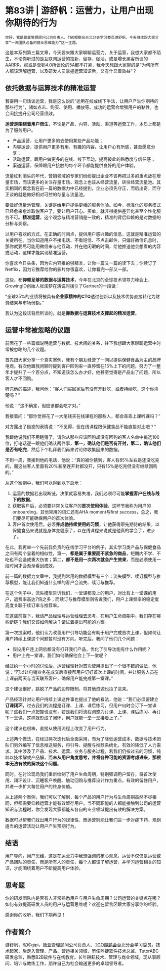 # 第83讲 | 游舒帆：运营力，让用户出现你期待的行为

    你好，我是箴亚管理顾问公司负责人、TGO鲲鹏会台北分会学习委员游舒帆，今天继续跟大家分享“一流团队必备的商业思维能力”这一主题。

这是本系列第三篇文章，今天要来跟大家聊聊运营力。关于运营，我想大家都不陌生，不论你听过的是互联网运营的拉新、留存、促活，或是增长黑客所谈的AARRR，抑或是营销4.0所谈论的5A都不打紧，我今天想跟大家聊的是“为何所有人都该理解运营，以及研发人员掌握运营知识后，又有什显着效益”？

## 依托数据与运算技术的精准运营

若要用一句话谈运营，我是这么说的“运用在线或线下手法，让用户产生你期待的那些行为”，诸如点击、购买、使用、播放等。成功的运营会增强用户的黏性，也会间接提升公司经营绩效。

**运营是围绕着用户而生**，不论是产品、内容、活动、渠道等运营工作，本质上都是为了服务用户。

*   产品运营，让用户更多的去使用某些产品功能；
*   内容运营，提供用户更多有用、有趣的内容，让用户心有所感，甚至愿意分享；
*   活动运营，跟用户做更多的在线、线下互动，提高彼此的熟悉度与信任感；
*   渠道运营，保障跟用户接触的每个环节都能提供良好的用户体验。

流量红利消失的年代，营销领域的专家们纷纷提出企业不该再把过多的重点放在增量市场，而该更多的关注存量市场，观念上也该从经营流量，转往经营流量池。其实相同的概念我在前一篇的数据力中已经提到，企业必须先守正，而后出奇，而守正谈的就是做好相对可控的存量与流量池。

要做好流量池管理，关键是给用户提供更棒的服务体验。如今，标准化的服务模式已经愈来愈难取悦客户了，要让用户开心、买单，就非得提供差异化甚至个性化服务不可。**精准运营**，这个观念与精准营销是一致的，精准的背后仰赖的是对数据的分析与洞察。

以用户喜欢的方式，在正确的时间点，提供用户感兴趣的信息，这就是精准运营的关键所在。当你知道用户不接电话、不看短信、不点击邮件，只偏好微信讯息时，那你就要尽可能用微信来与他互动，并在他闲暇的时间，给他推送他会想看的内容或活动，这样才能实现精准运营。

你喜欢今日头条，因为它内容推的够精准，让你一篇又一篇的读下去；你续订了Netflix，因为它推荐给你的影片你很喜欢，让你看完一部又一部。

这些，都**仰赖足够的数据与运算技术**，今年在北京的全球技术领导力峰会上，GrowingIO创始人张溪梦在演说时援引了Gartner的一段话：

“全球25%的业绩将被具有**企业家精神的CTO**透过创新以及技术优势直接转化为财务结果与市场份额。”

我认为这段话背后所谈的，就是**靠数据与运算技术支撑起的精准运营**。

## 运营中常被忽略的议题

前面花了一些篇幅说明运营与数据、技术间的关系，往下我想跟大家聊聊运营中时常被忽略的几个议题。

首先跟大家分享一个真实案例，我有个朋友经营了一间以提供保健食品为主的品牌电商。有次他跟我闲聊时提到客户回购率一直停留在15%上下的问题，努力了一整年才提升了一个百分点，不知道该怎么办才好，他甚至觉得是产品出了问题，所以客人才不回购。

听完他的描述，我问他：“客人们买回家后有没有开封吃，或者持续吃，这个你清楚吗？”

他说：“这不确定，但应该都会吃才对。”

我接着问：“那你觉得花了一大笔钱买在线课程的那些人，都会乖乖上课听课吗？”

对方露出了疑惑的表情说：“不见得，但在线课程跟保健食品不能直接对比吧？”

我跟他说我们不用瞎猜了，请你从那些应该回购却没有回购的客人名单中挑选100位，打电话逐一跟他们确认两件事，**第一，确认他们是否有开封，第二，确认他们是否有吃完**，然后下个礼拜我们再来讨论你收集回来的数据。

不到一周，我接到他的电话，他说：“真的被你猜到，客人有85%左右是还没吃完的，而这些客人里面有20%甚至连开封都没开，只有15%是吃完但没有继续回购的。”

从这个案例中，我们可以得到以下启示：

1.  运营的数据若出现断链，决策就容易失准，我们必须尽可能**掌握客户在线与线下的数据**。
2.  获取客户后，必须要非常关注客户的**首次使用体验**，这环节我称为用户的onboarding，其他常用的词汇还有AHA moment与first success，总之，我们要尽可能确保用户的首次体验。
3.  客户首次使用后，必须**养成他持续使用的习惯**，让他获得原先期待的结果，以保健食品来说就是身体变健康了，以在线课程来说就是他真的学会了，进步了。

在此，我再举一个先前我负责的在线学习平台的例子，其实学习类产品与保健食品之间有两个显着的相似性，第一，**都是属于重要而不紧急的商品**，短期内不学、不吃也不会造成重大伤害；第二，**都不是用一次两次就会产生效果**，而是必须使用一段时间才会渐渐看到成效。

前一篇的数据力文章中，我提到常用的数据模型有三个：流失模型、续订模型与推荐模型，能让我们知道什么样的客户会流失、续订与推荐。

在这个例子中，流失模型告诉我们，一堂课都没上的用户，对比有上一堂课的用户，退费率高达7倍之多；而续订与推荐模型则告诉我们，用户上课频率的稳定度高度关联于续订率与推荐率。

在这些前提下，我请产品经理与运营经理去思考，在用户生命周期中，我们存在哪些断链？我们又该如何解决？请试着提出可能的方案。

第一次提案时，他们认为改善用户引导功能会有助于用户完成首次上课，但如何让用户持续上课这个问题暂时没有方向。听完后，我问了他们几个问题：

*   假设用户连上网后都没有打开我们产品，优化了引导功能有什么作用呢？
*   用户上完一堂课，我们如何确保他会上下一堂呢？

经过约一个小时的讨论后，运营经理针对首次使用提出了一个很不错的做法，他说：“可以让电销业务在成交后直接帮用户订好首次上课的时间，并让服务人员在上课前两天与当天联系客户，确保用户能完成第一堂课。”

这个建议很好，跳脱了产品的边界限制，将其他资源也拉了进来。

产品经理针对让用户持续上课这件事也提出了他的看法，他说：“我们必须要建立**订课闭环**，过去我们的流程是订课、上课、课后练习，但用户何时会订下一堂课呢？这我们一点把握也没有，若是我们将流程调整为订课、上课、课后练习、再订下一堂课，这样就形成了闭环，用户就能一堂一堂接着上了。”

这个建议也很棒，直接从使用流程上改变了用户行为。

上述两个做法，在经过两次迭代后全面采用，而为了降低运营成本，数据与技术团队们另外编写了信息推送服务，将引导、提醒与推荐系统化，有效的降低了人力需求。其中涉及了产品、技术、运营、业务与服务过程，若我们仍按过去的习惯，纯粹以技术解或产品解，而**未从用户角度思考，并将各种可能的资源考虑进来，那根本无法有效的解决这个问题**。

同时，在讨论现场我们重新绘制了用户生命周期，特别强调用户留存，将首次使用、闭环设计、沉睡客户唤醒、触动回购与推荐设计作为重点，有效的留住用户，并进一步扩大每位用户的终身价值。

从上述两个案例，我们可以了解到，每个产品的用户行为与生命周期虽然不尽相同，但都需要仰赖运营才能有效留存用户。当不同职能的人都能接触到公司的运营知识与流程时，你会发现大家都能从各自的专业领域提出有效的解决方案。

数据可以帮我们找出用户行为的规律性，而运营则能让我们进一步对症下药，规划适当的运营活动让用户产生预期行为。

## 结语

用户导向，用户思维，这是在运营力中我想强调的核心观念，运营不仅仅是运营或产品团队的责任，而是所有人的责任，每个人都该了解运营，并学习运营相关的知识，才能围绕着用户不断提高用户体验。

## 思考题

你的研发团队内是否有人非常熟悉用户与用户生命周期？公司运营的关键点在哪？如何有效提高研发人员的用户与运营思维呢？欢迎在留言区跟大家分享你的经验。

感谢你的收听，我们下期再见！

## 作者简介

游舒帆，昵称gipi，箴亚管理顾问公司负责人、[TGO鲲鹏会](https://tgo.geekbang.org)台北分会学习委员。技术起家，后走入管理、产品、营运相关领域，历任鼎捷软件技术总监、TutorABC研发总监，熟悉B2B软件与在线教育。长年耕耘技术、管理与商业领域，现从事顾问、培训与教练工作，期许自己为社会输送更多的卓越领导者。
    